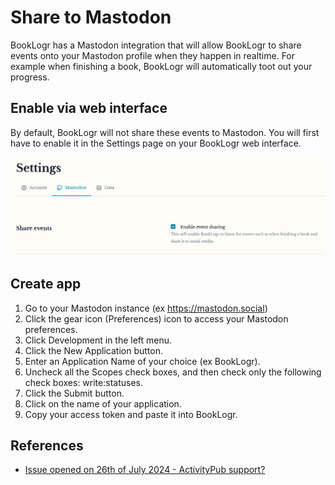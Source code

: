 # Share to Mastodon
BookLogr has a Mastodon integration that will allow BookLogr to share events onto your Mastodon profile when they happen in realtime. For example when finishing a book, BookLogr will automatically toot out your progress.

## Enable via web interface
By default, BookLogr will not share these events to Mastodon. You will first have to enable it in the Settings page on your BookLogr web interface.

![](https://raw.githubusercontent.com/Mozzo1000/booklogr/main/assets/mastodon-enable-share.png)

## Create app
1. Go to your Mastodon instance (ex https://mastodon.social)
2. Click the gear icon (Preferences) icon to access your Mastodon preferences.
3. Click Development in the left menu.
4. Click the New Application button.
5. Enter an Application Name of your choice (ex BookLogr).
6. Uncheck all the Scopes check boxes, and then check only the following check boxes: write:statuses.
7. Click the Submit button.
8. Click on the name of your application.
9. Copy your access token and paste it into BookLogr.

## References
- [Issue opened on 26th of July 2024 - ActivityPub support?](https://github.com/Mozzo1000/booklogr/issues/17)